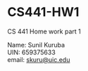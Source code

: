 # CS441-HW1
CS 441 Home work part 1

Name: Sunil Kuruba <br />
UIN: 659375633 <br />
email: skuru@uic.edu <br />